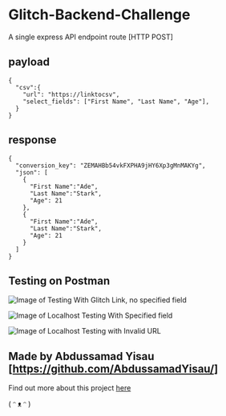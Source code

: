 # Glitch-Backend-Challenge

A single express API endpoint route [HTTP POST]


## payload 
```
{
  "csv":{
    "url": "https://linktocsv",
    "select_fields": ["First Name", "Last Name", "Age"],
  }
}
```

##   response

``` 
{
  "conversion_key": "ZEMAHBb54vkFXPHA9jHY6Xp3gMnMAKYg",
  "json": [
    {
      "First Name":"Ade",
      "Last Name":"Stark",
      "Age": 21 
    },
    {
      "First Name":"Ade",
      "Last Name":"Stark",
      "Age": 21 
    }
  ]
}

```
## Testing on Postman

![Image of Testing With Glitch Link, no specified field]()

![Image of Localhost Testing With Specified field]()

![Image of Localhost Testing with Invalid URL]()

## Made by Abdussamad Yisau [https://github.com/AbdussamadYisau/]

Find out more about this project [here](https://glitch.com/~outstanding-amused-sombrero) 

( ᵔ ᴥ ᵔ )